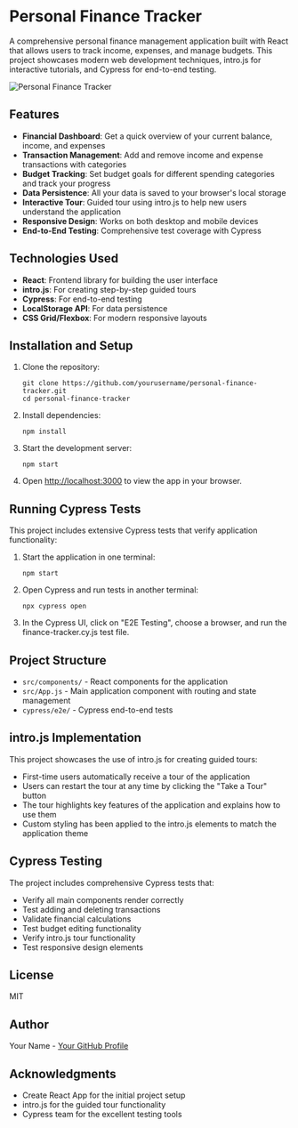 # Personal Finance Tracker

A comprehensive personal finance management application built with React that allows users to track income, expenses, and manage budgets. This project showcases modern web development techniques, intro.js for interactive tutorials, and Cypress for end-to-end testing.

![Personal Finance Tracker](https://via.placeholder.com/800x400?text=Personal+Finance+Tracker)

## Features

- **Financial Dashboard**: Get a quick overview of your current balance, income, and expenses
- **Transaction Management**: Add and remove income and expense transactions with categories
- **Budget Tracking**: Set budget goals for different spending categories and track your progress
- **Data Persistence**: All your data is saved to your browser's local storage
- **Interactive Tour**: Guided tour using intro.js to help new users understand the application
- **Responsive Design**: Works on both desktop and mobile devices
- **End-to-End Testing**: Comprehensive test coverage with Cypress

## Technologies Used

- **React**: Frontend library for building the user interface
- **intro.js**: For creating step-by-step guided tours
- **Cypress**: For end-to-end testing
- **LocalStorage API**: For data persistence
- **CSS Grid/Flexbox**: For modern responsive layouts

## Installation and Setup

1. Clone the repository:
   ```
   git clone https://github.com/yourusername/personal-finance-tracker.git
   cd personal-finance-tracker
   ```

2. Install dependencies:
   ```
   npm install
   ```

3. Start the development server:
   ```
   npm start
   ```

4. Open [http://localhost:3000](http://localhost:3000) to view the app in your browser.

## Running Cypress Tests

This project includes extensive Cypress tests that verify application functionality:

1. Start the application in one terminal:
   ```
   npm start
   ```

2. Open Cypress and run tests in another terminal:
   ```
   npx cypress open
   ```

3. In the Cypress UI, click on "E2E Testing", choose a browser, and run the finance-tracker.cy.js test file.

## Project Structure

- `src/components/` - React components for the application
- `src/App.js` - Main application component with routing and state management
- `cypress/e2e/` - Cypress end-to-end tests

## intro.js Implementation

This project showcases the use of intro.js for creating guided tours:

- First-time users automatically receive a tour of the application
- Users can restart the tour at any time by clicking the "Take a Tour" button
- The tour highlights key features of the application and explains how to use them
- Custom styling has been applied to the intro.js elements to match the application theme

## Cypress Testing

The project includes comprehensive Cypress tests that:

- Verify all main components render correctly
- Test adding and deleting transactions
- Validate financial calculations
- Test budget editing functionality
- Verify intro.js tour functionality
- Test responsive design elements

## License

MIT

## Author

Your Name - [Your GitHub Profile](https://github.com/yourusername)

## Acknowledgments

- Create React App for the initial project setup
- intro.js for the guided tour functionality
- Cypress team for the excellent testing tools
